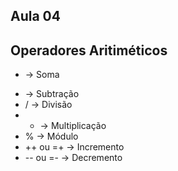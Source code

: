## Aula 04 
## Operadores Aritiméticos

+ -> Soma
- -> Subtração
- / -> Divisão
- * -> Multiplicação
- % -> Módulo
- ++ ou =+ -> Incremento
- -- ou =- -> Decremento